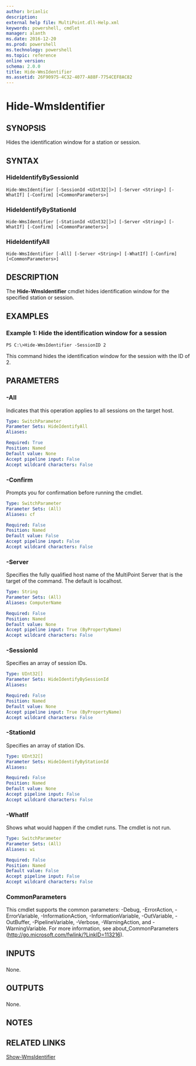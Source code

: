 ```yaml
---
author: brianlic
description: 
external help file: MultiPoint.dll-Help.xml
keywords: powershell, cmdlet
manager: alanth
ms.date: 2016-12-20
ms.prod: powershell
ms.technology: powershell
ms.topic: reference
online version: 
schema: 2.0.0
title: Hide-WmsIdentifier
ms.assetid: 26F90975-4C32-4077-A88F-7754CEF8AC82
---
```


# Hide-WmsIdentifier

## SYNOPSIS
Hides the identification window for a station or session.

## SYNTAX

### HideIdentifyBySessionId
```
Hide-WmsIdentifier [-SessionId <UInt32[]>] [-Server <String>] [-WhatIf] [-Confirm] [<CommonParameters>]
```

### HideIdentifyByStationId
```
Hide-WmsIdentifier [-StationId <UInt32[]>] [-Server <String>] [-WhatIf] [-Confirm] [<CommonParameters>]
```

### HideIdentifyAll
```
Hide-WmsIdentifier [-All] [-Server <String>] [-WhatIf] [-Confirm] [<CommonParameters>]
```

## DESCRIPTION
The **Hide-WmsIdentifier** cmdlet hides identification window for the specified station or session.

## EXAMPLES

### Example 1: Hide the identification window for a session
```
PS C:\>Hide-WmsIdentifier -SessionID 2
```

This command hides the identification window for the session with the ID of 2.

## PARAMETERS

### -All
Indicates that this operation applies to all sessions on the target host.

```yaml
Type: SwitchParameter
Parameter Sets: HideIdentifyAll
Aliases: 

Required: True
Position: Named
Default value: None
Accept pipeline input: False
Accept wildcard characters: False
```

### -Confirm
Prompts you for confirmation before running the cmdlet.

```yaml
Type: SwitchParameter
Parameter Sets: (All)
Aliases: cf

Required: False
Position: Named
Default value: False
Accept pipeline input: False
Accept wildcard characters: False
```

### -Server
Specifies the fully qualified host name of the MultiPoint Server that is the target of the command.
The default is localhost.

```yaml
Type: String
Parameter Sets: (All)
Aliases: ComputerName

Required: False
Position: Named
Default value: None
Accept pipeline input: True (ByPropertyName)
Accept wildcard characters: False
```

### -SessionId
Specifies an array of session IDs.

```yaml
Type: UInt32[]
Parameter Sets: HideIdentifyBySessionId
Aliases: 

Required: False
Position: Named
Default value: None
Accept pipeline input: True (ByPropertyName)
Accept wildcard characters: False
```

### -StationId
Specifies an array of station IDs.

```yaml
Type: UInt32[]
Parameter Sets: HideIdentifyByStationId
Aliases: 

Required: False
Position: Named
Default value: None
Accept pipeline input: False
Accept wildcard characters: False
```

### -WhatIf
Shows what would happen if the cmdlet runs.
The cmdlet is not run.

```yaml
Type: SwitchParameter
Parameter Sets: (All)
Aliases: wi

Required: False
Position: Named
Default value: False
Accept pipeline input: False
Accept wildcard characters: False
```

### CommonParameters
This cmdlet supports the common parameters: -Debug, -ErrorAction, -ErrorVariable, -InformationAction, -InformationVariable, -OutVariable, -OutBuffer, -PipelineVariable, -Verbose, -WarningAction, and -WarningVariable. For more information, see about_CommonParameters (http://go.microsoft.com/fwlink/?LinkID=113216).

## INPUTS

###  
None.

## OUTPUTS

###  
None.

## NOTES

## RELATED LINKS

[Show-WmsIdentifier](./Show-WmsIdentifier.md)

